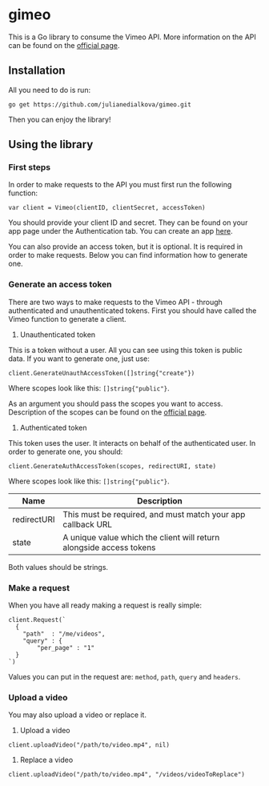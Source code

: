 # gimeo
This is a Go library to consume the Vimeo API. More information on the API can be found on the [official page](https://developer.vimeo.com/api/start).

## Installation
All you need to do is run:
```
go get https://github.com/julianedialkova/gimeo.git
```
Then you can enjoy the library!

## Using the library

### First steps
In order to make requests to the API you must first run the following function:

```
var client = Vimeo(clientID, clientSecret, accessToken)
```

You should provide your client ID and secret. They can be found on your app page under the Authentication tab. You can create an app [here](https://developer.vimeo.com/apps).

You can also provide an access token, but it is optional. It is required in order to make requests. Below you can find information how to generate one.

### Generate an access token

There are two ways to make requests to the Vimeo API - through authenticated and unauthenticated tokens. First you should have called the Vimeo function to generate a client.

1. Unauthenticated token

  This is a token without a user. All you can see using this token is public data. If you want to generate one, just use:

  ```
  client.GenerateUnauthAccessToken([]string{"create"})
  ```
  Where scopes look like this: `[]string{"public"}`.

  As an argument you should pass the scopes you want to access. Description of the scopes can be found on the [official page](https://developer.vimeo.com/api/authentication#scopes).

1. Authenticated token

  This token uses the user. It interacts on behalf of the authenticated user. In order to generate one, you should:

  ```
  client.GenerateАuthAccessToken(scopes, redirectURI, state)
  ```
  Where scopes look like this: `[]string{"public"}`.

Name         |  Description
-------------|-------------
redirectURI  | This must be required, and must match your app callback URL
state        | A unique value which the client will return alongside access tokens

Both values should be strings.

### Make a request
When you have all ready making a request is really simple:

```
client.Request(`
  {
    "path"  : "/me/videos",
    "query" : {
        "per_page" : "1"
  }
`)
```

Values you can put in the request are: `method`, `path`, `query` and `headers`.


### Upload a video
You may also upload a video or replace it.

1. Upload a video
  ```
  client.uploadVideo("/path/to/video.mp4", nil)
  ```

1. Replace a video
  ```
  client.uploadVideo("/path/to/video.mp4", "/videos/videoToReplace")
  ```
